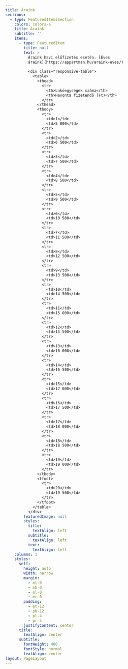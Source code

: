 ```yaml
---
title: Áraink 
sections:
  - type: FeaturedItemsSection
    colors: colors-a
    title: Áraink
    subtitle: ''
    items:
      - type: FeaturedItem
        title: null
        text: >
          Áraink havi előfizetés esetén. [Éves
          áraink](https://appartman.hu/araink-eves/)
          
          <div class="responsive-table">
            <table>
              <thead>
                <tr>
                  <th>Lakóegységek száma</th>
                  <th>Havonta fizetendő (Ft)</th>
                </tr>
              </thead>
              <tbody>
                <tr>
                  <td>1</td>
                  <td>5 000</td>
                </tr>
                <tr>
                  <td>2</td>
                  <td>6 500</td>
                </tr>
                <tr>
                  <td>3</td>
                  <td>7 500</td>
                </tr>
                <tr>
                  <td>4</td>
                  <td>8 500</td>
                </tr>
                <tr>
                  <td>5</td>
                  <td>9 500</td>
                </tr>
                <tr>
                  <td>6</td>
                  <td>10 500</td>
                </tr>
                <tr>
                  <td>7</td>
                  <td>11 500</td>
                </tr>
                <tr>
                  <td>8</td>
                  <td>12 500</td>
                </tr>
                <tr>
                  <td>9</td>
                  <td>13 500</td>
                </tr>
                <tr>
                  <td>10</td>
                  <td>14 500</td>
                </tr>
                <tr>
                  <td>11</td>
                  <td>15 000</td>
                </tr>
                <tr>
                  <td>12</td>
                  <td>15 500</td>
                </tr>
                <tr>
                  <td>13</td>
                  <td>16 000</td>
                </tr>
                <tr>
                  <td>14</td>
                  <td>16 500</td>
                </tr>
                <tr>
                  <td>15</td>
                  <td>17 000</td>
                </tr>
                <tr>
                  <td>16</td>
                  <td>17 500</td>
                </tr>
                <tr>
                  <td>17</td>
                  <td>18 000</td>
                </tr>
                <tr>
                  <td>18</td>
                  <td>18 500</td>
                </tr>
                <tr>
                  <td>19</td>
                  <td>19 000</td>
                </tr>
              </tbody>
              <tfoot>
                <tr>
                  <td>20</td>
                  <td>19 500</td>
                </tr>
              </tfoot>
            </table>
          </div>
        featuredImage: null
        styles:
          title:
            textAlign: left
          subtitle:
            textAlign: left
          text:
            textAlign: left
    columns: 1
    styles:
      self:
        height: auto
        width: narrow
        margin:
          - mt-0
          - mb-0
          - ml-0
          - mr-0
        padding:
          - pt-12
          - pb-12
          - pl-4
          - pr-4
        justifyContent: center
      title:
        textAlign: center
      subtitle:
        fontWeight: 400
        fontStyle: normal
        textAlign: center
layout: PageLayout
---
```

